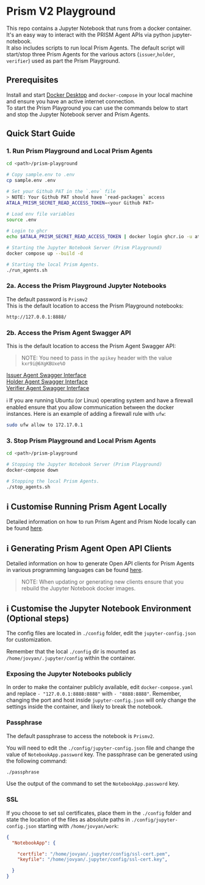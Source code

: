 # Prism V2 Playground  

This repo contains a Jupyter Notebook that runs from a docker container.  
It's an easy way to interact with the PRISM Agent APIs via python jupyter-notebook.  
It also includes scripts to run local Prism Agents. The default script will start/stop three Prism Agents for the various actors (`issuer`,`holder`, `verifier`) used as part the Prism Playground.  

## Prerequisites 
Install and start [Docker Desktop](https://www.docker.com/products/docker-desktop/) and `docker-compose` in your local machine and ensure you have an active internet connection.  
To start the Prism Playground you can use the commands below to start and stop the Jupyter Notebook server and Prism Agents.

## Quick Start Guide
### 1. Run Prism Playground and Local Prism Agents
```bash
cd <path>/prism-playground

# Copy sample.env to .env
cp sample.env .env

# Set your Github PAT in the `.env` file
> NOTE: Your Github PAT should have `read-packages` access
ATALA_PRISM_SECRET_READ_ACCESS_TOKEN=<your Github PAT>

# Load env file variables
source .env
 
# Login to ghcr
echo $ATALA_PRISM_SECRET_READ_ACCESS_TOKEN | docker login ghcr.io -u atala-dev --password-stdin

# Starting the Jupyter Notebook Server (Prism Playground)
docker compose up --build -d

# Starting the local Prism Agents.
./run_agents.sh
```
### 2a. Access the Prism Playground Jupyter Notebooks
The default password is `Prismv2`    
This is the default location to access the Prism Playground notebooks:

```bash
http://127.0.0.1:8888/
```

### 2b. Access the Prism Agent Swagger API
This is the default location to access the Prism Agent Swagger API:
> NOTE: You need to pass in the `apikey` header with the value `kxr9i@6XgKBUxe%O`

[Issuer Agent Swagger Interface](http://localhost:8080/docs/prism-agent/api/)  
[Holder Agent Swagger Interface](http://localhost:8090/docs/prism-agent/api/)  
[Verifier Agent Swagger Interface](http://localhost:9000/docs/prism-agent/api/)  

ℹ️ If you are running Ubuntu (or Linux) operating system and have a firewall enabled ensure that you allow communication between the docker instances.
Here is an example of adding a firewall rule with `ufw`:
```bash
sudo ufw allow to 172.17.0.1
```

### 3. Stop Prism Playground and Local Prism Agents
```bash
cd <path>/prism-playground

# Stopping the Jupyter Notebook Server (Prism Playground)
docker-compose down

# Stopping the local Prism Agents.
./stop_agents.sh
```

## ℹ️ Customise Running Prism Agent Locally
Detailed information on how to run Prism Agent and Prism Node locally can be found [here](agent/README.md).

## ℹ️ Generating Prism Agent Open API Clients
Detailed information on how to generate Open API clients for Prism Agents in various programming languages can be found [here](openapi-generator/README.md).
> NOTE: When updating or generating new clients ensure that you rebuild the Jupyter Notebook docker images.

## ℹ️ Customise the Jupyter Notebook Environment (Optional steps)

The config files are located in `./config` folder, edit the `jupyter-config.json` for customization.

Remember that the local `./config` dir is mounted as `/home/jovyan/.jupyter/config` within the container.

### Exposing the Jupyter Notebooks publicly
In order to make the container publicly available, edit `docker-compose.yaml` and replace `- "127.0.0.1:8888:8888"` 
with `- "8888:8888"`. Remember, changing the port and host inside `jupyter-config.json` will only change the settings
inside the container, and likely to break the notebook.

### Passphrase

The default passphrase to access the notebook is `Prismv2`.

You will need to edit the `./config/jupyter-config.json` file and change the value of `NotebookApp.password` key. The
passphrase can be generated using the following command:

```bash
./passphrase
```

Use the output of the command to set the `NotebookApp.password` key.

### SSL

If you choose to set ssl certificates, place them in the `./config` folder and state the location of the files
as absolute paths in `./config/jupyter-config.json` starting with `/home/jovyan/work`:

```json
{
  "NotebookApp": {

    "certfile": "/home/jovyan/.jupyter/config/ssl-cert.pem",
    "keyfile": "/home/jovyan/.jupyter/config/ssl-cert.key",

  }
}
```
